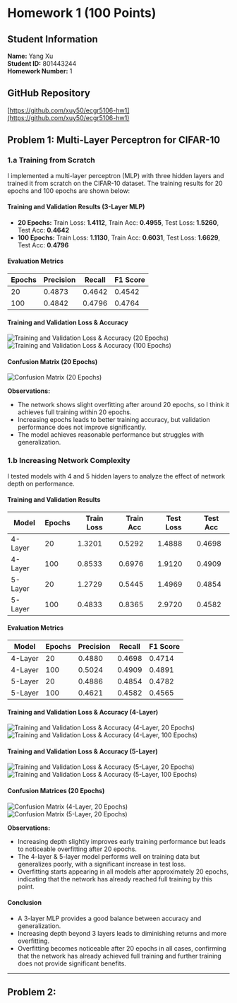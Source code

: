 # Homework 1 (100 Points)

## Student Information
**Name:** Yang Xu  
**Student ID:** 801443244  
**Homework Number:** 1  

## GitHub Repository
[https://github.com/xuy50/ecgr5106-hw1](https://github.com/xuy50/ecgr5106-hw1)

## Problem 1: Multi-Layer Perceptron for CIFAR-10

### 1.a Training from Scratch
I implemented a multi-layer perceptron (MLP) with three hidden layers and trained it from scratch on the CIFAR-10 dataset. The training results for 20 epochs and 100 epochs are shown below:

#### Training and Validation Results (3-Layer MLP)
- **20 Epochs:** Train Loss: **1.4112**, Train Acc: **0.4955**, Test Loss: **1.5260**, Test Acc: **0.4642**
- **100 Epochs:** Train Loss: **1.1130**, Train Acc: **0.6031**, Test Loss: **1.6629**, Test Acc: **0.4796**

#### Evaluation Metrics
| Epochs | Precision | Recall | F1 Score |
|--------|-----------|--------|----------|
| 20     | 0.4873    | 0.4642 | 0.4542   |
| 100    | 0.4842    | 0.4796 | 0.4764   |

#### Training and Validation Loss & Accuracy
![Training and Validation Loss & Accuracy (20 Epochs)](./images/p1/1a_loss_accuracy_plot_20.png)
![Training and Validation Loss & Accuracy (100 Epochs)](./images/p1/1a_loss_accuracy_plot_100.png)

#### Confusion Matrix (20 Epochs)
![Confusion Matrix (20 Epochs)](./images/p1/1a_confusion_matrix_20.png)

**Observations:**
- The network shows slight overfitting after around 20 epochs, so I think it achieves full training within 20 epochs.
- Increasing epochs leads to better training accuracy, but validation performance does not improve significantly.
- The model achieves reasonable performance but struggles with generalization.

### 1.b Increasing Network Complexity
I tested models with 4 and 5 hidden layers to analyze the effect of network depth on performance.

#### Training and Validation Results
| Model  | Epochs | Train Loss | Train Acc | Test Loss | Test Acc |
|--------|--------|------------|-----------|-----------|-----------|
| 4-Layer | 20    | 1.3201     | 0.5292    | 1.4888    | 0.4698    |
| 4-Layer | 100   | 0.8533     | 0.6976    | 1.9120    | 0.4909    |
| 5-Layer | 20    | 1.2729     | 0.5445    | 1.4969    | 0.4854    |
| 5-Layer | 100   | 0.4833     | 0.8365    | 2.9720    | 0.4582    |

#### Evaluation Metrics
| Model  | Epochs | Precision | Recall | F1 Score |
|--------|--------|-----------|--------|----------|
| 4-Layer | 20    | 0.4880    | 0.4698 | 0.4714   |
| 4-Layer | 100   | 0.5024    | 0.4909 | 0.4891   |
| 5-Layer | 20    | 0.4886    | 0.4854 | 0.4782   |
| 5-Layer | 100   | 0.4621    | 0.4582 | 0.4565   |

#### Training and Validation Loss & Accuracy (4-Layer)
![Training and Validation Loss & Accuracy (4-Layer, 20 Epochs)](./images/p1/1b_loss_accuracy_plot_4_layer_20.png)
![Training and Validation Loss & Accuracy (4-Layer, 100 Epochs)](./images/p1/1b_loss_accuracy_plot_4_layer_100.png)

#### Training and Validation Loss & Accuracy (5-Layer)
![Training and Validation Loss & Accuracy (5-Layer, 20 Epochs)](./images/p1/1b_loss_accuracy_plot_5_layer_20.png)
![Training and Validation Loss & Accuracy (5-Layer, 100 Epochs)](./images/p1/1b_loss_accuracy_plot_5_layer_100.png)

#### Confusion Matrices (20 Epochs)
![Confusion Matrix (4-Layer, 20 Epochs)](./images/p1/1b_confusion_matrix_4_layer_20.png)
![Confusion Matrix (5-Layer, 20 Epochs)](./images/p1/1b_confusion_matrix_5_layer_20.png)

**Observations:**
- Increasing depth slightly improves early training performance but leads to noticeable overfitting after 20 epochs.
- The 4-layer & 5-layer model performs well on training data but generalizes poorly, with a significant increase in test loss.
- Overfitting starts appearing in all models after approximately 20 epochs, indicating that the network has already reached full training by this point.

#### Conclusion
- A 3-layer MLP provides a good balance between accuracy and generalization.
- Increasing depth beyond 3 layers leads to diminishing returns and more overfitting.
- Overfitting becomes noticeable after 20 epochs in all cases, confirming that the network has already achieved full training and further training does not provide significant benefits.

---


## Problem 2: